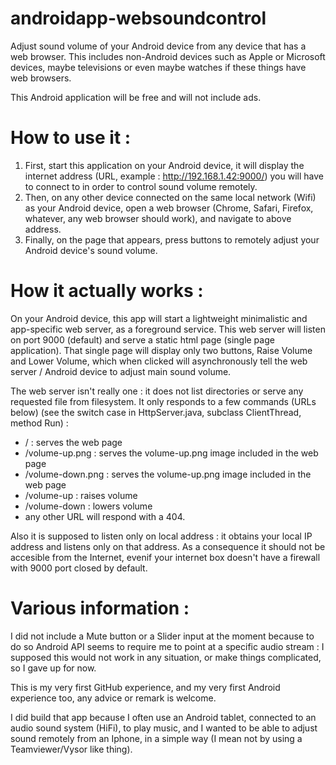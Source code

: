 # androidapp-websoundcontrol
Adjust sound volume of your Android device from any device that has a web browser.
This includes non-Android devices such as Apple or Microsoft devices, maybe televisions or even maybe watches if these things have web browsers.

This Android application will be free and will not include ads.

How to use it :
===============

1. First, start this application on your Android device, it will display the internet address (URL, example : http://192.168.1.42:9000/) you will have to connect to in order to control sound volume remotely.
2. Then, on any other device connected on the same local network (Wifi) as your Android device, open a web browser (Chrome, Safari, Firefox, whatever, any web browser should work), and navigate to above address.
3. Finally, on the page that appears, press buttons to remotely adjust your Android device's sound volume.

How it actually works :
=======================

On your Android device, this app will start a lightweight minimalistic and app-specific web server, as a foreground service.
This web server will listen on port 9000 (default) and serve a static html page (single page application).
That single page will display only two buttons, Raise Volume and Lower Volume, which when clicked will asynchronously tell the web server / Android device to adjust main sound volume.

The web server isn't really one : it does not list directories or serve any requested file from filesystem.
It only responds to a few commands (URLs below) (see the switch case in HttpServer.java, subclass ClientThread, method Run) :
* / : serves the web page
* /volume-up.png : serves the volume-up.png image included in the web page
* /volume-down.png : serves the volume-up.png image included in the web page
* /volume-up : raises volume
* /volume-down : lowers volume
* any other URL will respond with a 404.

Also it is supposed to listen only on local address : it obtains your local IP address and listens only on that address.
As a consequence it should not be accesible from the Internet, evenif your internet box doesn't have a firewall with 9000 port closed by default.

Various information :
=====================

I did not include a Mute button or a Slider input at the moment because to do so Android API seems to require me to point at a specific audio stream : I supposed this would not work in any situation, or make things complicated, so I gave up for now.

This is my very first GitHub experience, and my very first Android experience too, any advice or remark is welcome.

I did build that app because I often use an Android tablet, connected to an audio sound system (HiFi), to play music, and I wanted to be able to adjust sound remotely from an Iphone, in a simple way (I mean not by using a Teamviewer/Vysor like thing).
